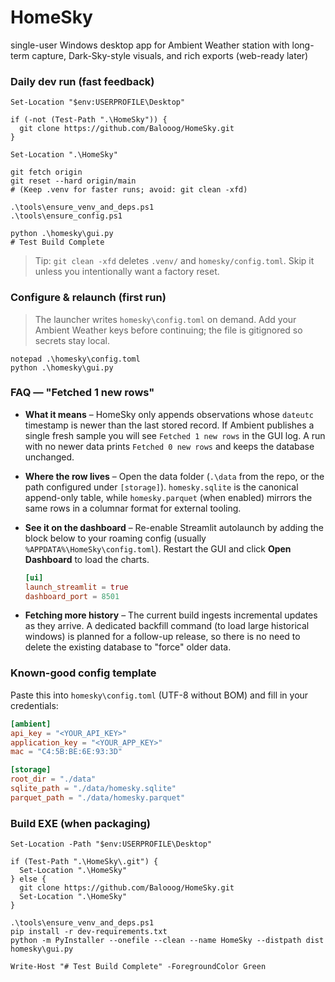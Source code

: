 # HomeSky
single-user Windows desktop app for Ambient Weather station with long-term capture, Dark-Sky-style visuals, and rich exports (web-ready later)

### Daily dev run (fast feedback)

```pwsh
Set-Location "$env:USERPROFILE\Desktop"

if (-not (Test-Path ".\HomeSky")) {
  git clone https://github.com/Balooog/HomeSky.git
}

Set-Location ".\HomeSky"

git fetch origin
git reset --hard origin/main
# (Keep .venv for faster runs; avoid: git clean -xfd)

.\tools\ensure_venv_and_deps.ps1
.\tools\ensure_config.ps1

python .\homesky\gui.py
# Test Build Complete
```

> Tip: `git clean -xfd` deletes `.venv/` and `homesky/config.toml`. Skip it unless you intentionally want a factory reset.

### Configure & relaunch (first run)

> The launcher writes `homesky\config.toml` on demand.  Add your Ambient Weather keys before continuing; the file is gitignored so secrets stay local.

```pwsh
notepad .\homesky\config.toml
python .\homesky\gui.py
```

### FAQ — "Fetched 1 new rows"

- **What it means** – HomeSky only appends observations whose `dateutc` timestamp is newer than the last stored
  record. If Ambient publishes a single fresh sample you will see `Fetched 1 new rows` in the GUI log. A run with no
  newer data prints `Fetched 0 new rows` and keeps the database unchanged.
- **Where the row lives** – Open the data folder (`.\data` from the repo, or the path configured under `[storage]`).
  `homesky.sqlite` is the canonical append-only table, while `homesky.parquet` (when enabled) mirrors the same rows in a
  columnar format for external tooling.
- **See it on the dashboard** – Re-enable Streamlit autolaunch by adding the block below to your roaming config
  (usually `%APPDATA%\HomeSky\config.toml`). Restart the GUI and click **Open Dashboard** to load the charts.

  ```toml
  [ui]
  launch_streamlit = true
  dashboard_port = 8501
  ```
- **Fetching more history** – The current build ingests incremental updates as they arrive. A dedicated backfill command
  (to load large historical windows) is planned for a follow-up release, so there is no need to delete the existing
  database to "force" older data.

### Known-good config template

Paste this into `homesky\config.toml` (UTF-8 without BOM) and fill in your credentials:

```toml
[ambient]
api_key = "<YOUR_API_KEY>"
application_key = "<YOUR_APP_KEY>"
mac = "C4:5B:BE:6E:93:3D"

[storage]
root_dir = "./data"
sqlite_path = "./data/homesky.sqlite"
parquet_path = "./data/homesky.parquet"
```

### Build EXE (when packaging)

```pwsh
Set-Location -Path "$env:USERPROFILE\Desktop"

if (Test-Path ".\HomeSky\.git") {
  Set-Location ".\HomeSky"
} else {
  git clone https://github.com/Balooog/HomeSky.git
  Set-Location ".\HomeSky"
}

.\tools\ensure_venv_and_deps.ps1
pip install -r dev-requirements.txt
python -m PyInstaller --onefile --clean --name HomeSky --distpath dist homesky\gui.py

Write-Host "# Test Build Complete" -ForegroundColor Green
```
